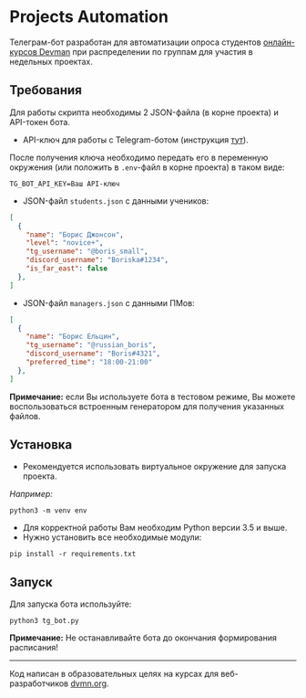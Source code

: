 # Projects Automation

Телеграм-бот разработан для автоматизации опроса студентов 
[онлайн-курсов Devman](https://dvmn.org/) 
при распределении по группам для участия в недельных проектах.

## Требования

Для работы скрипта необходимы 2 JSON-файла (в корне проекта) и API-токен бота.

- API-ключ для работы с Telegram-ботом (инструкция [тут](https://way23.ru/%D1%80%D0%B5%D0%B3%D0%B8%D1%81%D1%82%D1%80%D0%B0%D1%86%D0%B8%D1%8F-%D0%B1%D0%BE%D1%82%D0%B0-%D0%B2-telegram.html)).

После получения ключа необходимо передать его в переменную окружения (или 
положить в `.env`-файл в корне проекта) в таком виде:

```shell
TG_BOT_API_KEY=Ваш API-ключ
```

- JSON-файл `students.json` с данными учеников:
```json
[
  {
    "name": "Борис Джонсон",
    "level": "novice+",
    "tg_username": "@boris_small",
    "discord_username": "Boriska#1234",
    "is_far_east": false
  },
]
```
- JSON-файл `managers.json` с данными ПМов:
```json
[
  {
    "name": "Борис Ельцин",
    "tg_username": "@russian_boris",
    "discord_username": "Boris#4321",
    "preferred_time": "18:00-21:00"
  },
]
```

__Примечание:__ если Вы используете бота в тестовом режиме, Вы можете 
воспользоваться встроенным генератором для получения указанных файлов.

## Установка

- Рекомендуется использовать виртуальное окружение для запуска проекта.

_Например:_
```shell
python3 -m venv env
```
- Для корректной работы Вам необходим Python версии 3.5 и выше.
- Нужно установить все необходимые модули:

```shell
pip install -r requirements.txt
```

## Запуск

Для запуска бота используйте:
```shell
python3 tg_bot.py
```
__Примечание:__ Не останавливайте бота до окончания формирования расписания!


***
Код написан в образовательных целях на курсах для веб-разработчиков [dvmn.org](https://dvmn.org/).